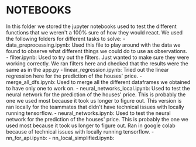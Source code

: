 # NOTEBOOKS
In this folder we stored the jupyter notebooks used to test the different functions that we weren't a 100% sure of how they would react. 
We used the following folders for different tasks to solve:
    - data_preprocessing.ipynb: Used this file to play around with the data we found to observe what different things we could do to use as observations.
    - filter.ipynb: Used to try out the filters. Just wanted to make sure they were working correctly. We ran filters here and checked that the results
    were the same as in the app.py
    - linear_regression.ipynb: Tried out the linear regression here for the prediction of the houses' price.
    - merge_all_dfs.ipynb: Used to merge all the different dataframes we obtained to have only one to work on.
    - neural_networks_local.ipynb: Used to test the neural network for the prediction of the houses' price. This is probably the one we used most because it took us longer to figure out. 
    This version is ran locally for the teammates that didn't have technical issues with locally running tensorflow.
    - neural_networks.ipynb: Used to test the neural network for the prediction of the houses' price. This is probably the one we used most because it took us longer to figure out. 
    Ran in google colab because of technical issues with locally running tensorflow.
    - nn_for_api.ipynb: 
    - nn_local_simplified.ipynb:
